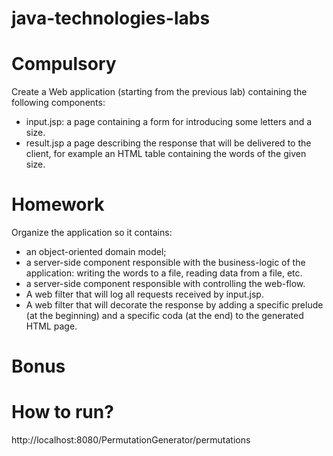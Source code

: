 # java-technologies-labs

# Compulsory
Create a Web application (starting from the previous lab) containing the following components:
* input.jsp: a page containing a form for introducing some letters and a size.
* result.jsp a page describing the response that will be delivered to the client, for example an HTML table containing the words of the given size.

# Homework
Organize the application so it contains:
* an object-oriented domain model;
* a server-side component responsible with the business-logic of the application: writing the words to a file, reading data from a file, etc.
* a server-side component responsible with controlling the web-flow.
* A web filter that will log all requests received by input.jsp.
* A web filter that will decorate the response by adding a specific prelude (at the beginning) and a specific coda (at the end) to the generated HTML page.

# Bonus

# How to run?
http://localhost:8080/PermutationGenerator/permutations
